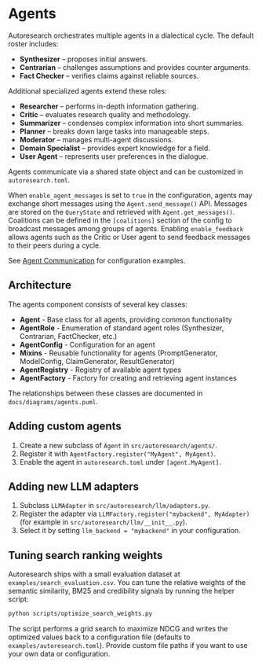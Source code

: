 # Agents

Autoresearch orchestrates multiple agents in a dialectical cycle. The default roster includes:

- **Synthesizer** – proposes initial answers.
- **Contrarian** – challenges assumptions and provides counter arguments.
- **Fact Checker** – verifies claims against reliable sources.

Additional specialized agents extend these roles:

- **Researcher** – performs in-depth information gathering.
- **Critic** – evaluates research quality and methodology.
- **Summarizer** – condenses complex information into short summaries.
- **Planner** – breaks down large tasks into manageable steps.
- **Moderator** – manages multi-agent discussions.
- **Domain Specialist** – provides expert knowledge for a field.
- **User Agent** – represents user preferences in the dialogue.

Agents communicate via a shared state object and can be customized in `autoresearch.toml`.

When `enable_agent_messages` is set to `true` in the configuration, agents may
exchange short messages using the `Agent.send_message()` API. Messages are stored
on the `QueryState` and retrieved with `Agent.get_messages()`. Coalitions can be
defined in the `[coalitions]` section of the config to broadcast messages among
groups of agents. Enabling `enable_feedback` allows agents such as the Critic or
User agent to send feedback messages to their peers during a cycle.

See [Agent Communication](agent_communication.md) for configuration examples.

## Architecture

The agents component consists of several key classes:

- **Agent** - Base class for all agents, providing common functionality
- **AgentRole** - Enumeration of standard agent roles (Synthesizer, Contrarian, FactChecker, etc.)
- **AgentConfig** - Configuration for an agent
- **Mixins** - Reusable functionality for agents (PromptGenerator, ModelConfig, ClaimGenerator, ResultGenerator)
- **AgentRegistry** - Registry of available agent types
- **AgentFactory** - Factory for creating and retrieving agent instances

The relationships between these classes are documented in `docs/diagrams/agents.puml`.

## Adding custom agents

1. Create a new subclass of `Agent` in `src/autoresearch/agents/`.
2. Register it with `AgentFactory.register("MyAgent", MyAgent)`.
3. Enable the agent in `autoresearch.toml` under `[agent.MyAgent]`.

## Adding new LLM adapters

1. Subclass `LLMAdapter` in `src/autoresearch/llm/adapters.py`.
2. Register the adapter via `LLMFactory.register("mybackend", MyAdapter)` (for example in `src/autoresearch/llm/__init__.py`).
3. Select it by setting `llm_backend = "mybackend"` in your configuration.

## Tuning search ranking weights

Autoresearch ships with a small evaluation dataset at
`examples/search_evaluation.csv`.  You can tune the relative weights of the
semantic similarity, BM25 and credibility signals by running the helper script:

```bash
python scripts/optimize_search_weights.py
```

The script performs a grid search to maximize NDCG and writes the optimized
values back to a configuration file (defaults to `examples/autoresearch.toml`).
Provide custom file paths if you want to use your own data or configuration.

